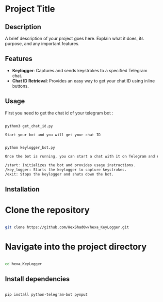 # Project Title

## Description
A brief description of your project goes here. Explain what it does, its purpose, and any important features.

## Features

- **Keylogger**: Captures and sends keystrokes to a specified Telegram chat.
- **Chat ID Retrieval**: Provides an easy way to get your chat ID using inline buttons.

## Usage 

First you need to get the chat id of your telegram bot : 

```bash

python3 get_chat_id.py

Start your bot and you will get your chat ID

```

```bash

python keylogger_bot.py

Once the bot is running, you can start a chat with it on Telegram and use the following commands:

/start: Initializes the bot and provides usage instructions.
/key_logger: Starts the keylogger to capture keystrokes.
/exit: Stops the keylogger and shuts down the bot.

```

## Installation

# Clone the repository

```bash

git clone https://github.com/HexShad0w/hexa_KeyLogger.git
```
# Navigate into the project directory

```bash

cd hexa_KeyLogger

```

## Install dependencies

```bash

pip install python-telegram-bot pynput


```
